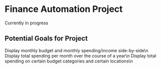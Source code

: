 # Finance Automation Project

Currently in progress


## Potential Goals for Project
Display monthly budget and monthly spending/income side-by-side\n
Display total spending per month over the course of a year\n
Display total spending on certain budget categories and certain locations\n


